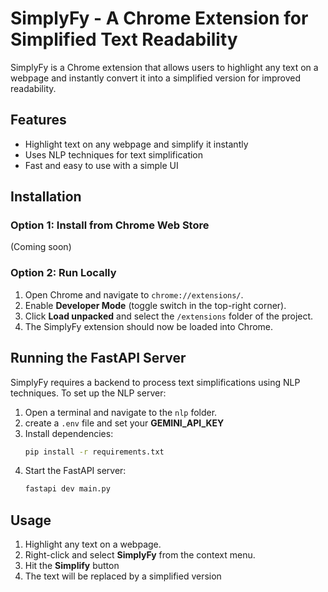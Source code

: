 # SimplyFy - A Chrome Extension for Simplified Text Readability

SimplyFy is a Chrome extension that allows users to highlight any text on a webpage and instantly convert it into a simplified version for improved readability.

## Features
- Highlight text on any webpage and simplify it instantly
- Uses NLP techniques for text simplification
- Fast and easy to use with a simple UI

## Installation

### Option 1: Install from Chrome Web Store
(Coming soon)

### Option 2: Run Locally
1. Open Chrome and navigate to `chrome://extensions/`.
2. Enable **Developer Mode** (toggle switch in the top-right corner).
3. Click **Load unpacked** and select the `/extensions` folder of the project.
4. The SimplyFy extension should now be loaded into Chrome.

## Running the FastAPI Server
SimplyFy requires a backend to process text simplifications using NLP techniques. To set up the NLP server:

1. Open a terminal and navigate to the `nlp` folder.
2. create a `.env` file and set your **GEMINI_API_KEY**
2. Install dependencies:
   ```sh
   pip install -r requirements.txt
   ```
3. Start the FastAPI server:
   ```sh
   fastapi dev main.py
   ```

## Usage
1. Highlight any text on a webpage.
2. Right-click and select **SimplyFy** from the context menu.
3. Hit the **Simplify** button
4. The text will be replaced by a simplified version
